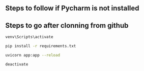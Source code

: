 ## Steps to follow if Pycharm is not installed
## Steps to go after clonning from github 
```bash
venv\Scripts\activate

pip install -r requirements.txt

uvicorn app:app --reload

deactivate
```
